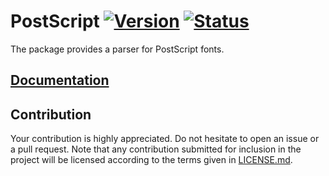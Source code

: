 # PostScript [![Version][version-img]][version-url] [![Status][status-img]][status-url]

The package provides a parser for PostScript fonts.

## [Documentation][doc]

## Contribution

Your contribution is highly appreciated. Do not hesitate to open an issue or a
pull request. Note that any contribution submitted for inclusion in the project
will be licensed according to the terms given in [LICENSE.md](LICENSE.md).

[doc]: https://bodoni.github.io/postscript
[status-img]: https://travis-ci.org/bodoni/postscript.svg?branch=master
[status-url]: https://travis-ci.org/bodoni/postscript
[version-img]: https://img.shields.io/crates/v/postscript.svg
[version-url]: https://crates.io/crates/postscript
